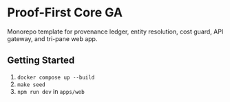 # Proof-First Core GA

Monorepo template for provenance ledger, entity resolution, cost guard, API gateway, and tri-pane web app.

## Getting Started

1. `docker compose up --build`
2. `make seed`
3. `npm run dev` in `apps/web`
